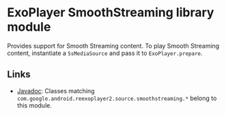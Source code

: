 # ExoPlayer SmoothStreaming library module #

Provides support for Smooth Streaming content. To play Smooth Streaming content,
instantiate a `SsMediaSource` and pass it to `ExoPlayer.prepare`.

## Links ##

* [Javadoc][]: Classes matching
  `com.google.android.reexoplayer2.source.smoothstreaming.*` belong to this
  module.

[Javadoc]: https://google.github.io/ExoPlayer/doc/reference/index.html
